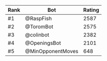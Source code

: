Rank|Bot|Rating
---|---|---
#1|@RaspFish|2587
#2|@ToromBot|2575
#3|@colinbot|2382
#4|@OpeningsBot|2101
#5|@MinOpponentMoves|648
